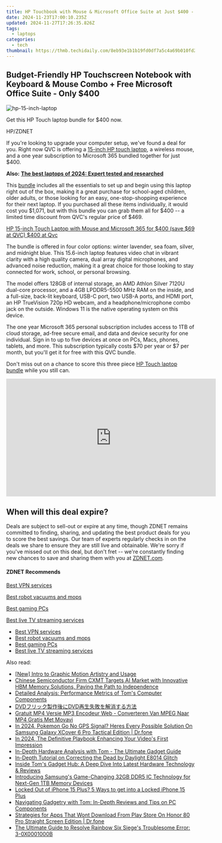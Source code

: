 ```yaml
---
title: HP Touchbook with Mouse & Microsoft Office Suite at Just $400 - Exclusive Deal on ZDNet!
date: 2024-11-23T17:00:10.235Z
updated: 2024-11-27T17:26:35.826Z
tags:
  - laptops
categories:
  - tech
thumbnail: https://thmb.techidaily.com/8eb93e1b1b19fd0df7a5c4a69b010fd291b98c2d5042e30f7996e1ded01bfda5.jpg
---
```


## Budget-Friendly HP Touchscreen Notebook with Keyboard & Mouse Combo + Free Microsoft Office Suite - Only $400

![hp-15-inch-laptop](https://www.zdnet.com/a/img/resize/94a2e52856321ddd90e69d886b51fd5aedcf4b71/2024/02/15/efbaf5f2-e30d-4c8b-8f74-a1873fe5723a/screenshot-2024-02-15-at-1-15-26-pm-removebg-preview.png?auto=webp&width=1280)

Get this HP Touch laptop bundle for $400 now. 

HP/ZDNET

If you're looking to upgrade your computer setup, we've found a deal for you. Right now QVC is offering a [15-inch HP touch laptop](https://qvc.uikc.net/c/159047/565130/9368?&sharedid=zdnet&partnerpropertyid=1980086&u=https%3A%2F%2Fwww.qvc.com%2Fproduct.E322543.html&subId1=zd-%5F%5FCOM%5FCLICK%5FID%5F%5F-dtp), a wireless mouse, and a one year subscription to Microsoft 365 bundled together for just $400\. 

**Also:** [**The best laptops of 2024: Expert tested and researched**](https://www.zdnet.com/article/best-laptop/)

This [bundle](https://qvc.uikc.net/c/159047/565130/9368?&sharedid=zdnet&partnerpropertyid=1980086&u=https%3A%2F%2Fwww.qvc.com%2Fproduct.E322543.html&subId1=zd-%5F%5FCOM%5FCLICK%5FID%5F%5F-dtp) includes all the essentials to set up and begin using this laptop right out of the box, making it a great purchase for school-aged children, older adults, or those looking for an easy, one-stop-shopping experience for their next laptop. If you purchased all these items individually, it would cost you $1,071, but with this bundle you can grab them all for $400 -- a limited time discount from QVC's regular price of $469\. 

[HP 15-inch Touch Laptop with Mouse and Microsoft 365 for $400 (save $69 at QVC) $400 at Qvc](https://qvc.uikc.net/c/159047/565130/9368?&sharedid=zdnet&partnerpropertyid=1980086&u=http%3A%2F%2Fwww.qvc.com%2Fproduct.E322543.html&subId1=zd-%5F%5FCOM%5FCLICK%5FID%5F%5F-dtp)

The bundle is offered in four color options: winter lavender, sea foam, silver, and midnight blue. This 15.6-inch laptop features video chat in vibrant clarity with a high quality camera, dual array digital microphones, and advanced noise reduction, making it a great choice for those looking to stay connected for work, school, or personal browsing. 

The model offers 128GB of internal storage, an AMD Athlon Silver 7120U dual-core processor, and a 4GB LPDDR5-5500 MHz RAM on the inside, and a full-size, back-lit keyboard, USB-C port, two USB-A ports, and HDMI port, an HP TrueVision 720p HD webcam, and a headphone/microphone combo jack on the outside. Windows 11 is the native operating system on this device. 

The one year Microsoft 365 personal subscription includes access to 1TB of cloud storage, ad-free secure email, and data and device security for one individual. Sign in to up to five devices at once on PCs, Macs, phones, tablets, and more. This subscription typically costs $70 per year or $7 per month, but you'll get it for free with this QVC bundle. 

Don't miss out on a chance to score this three piece [HP Touch laptop bundle](https://qvc.uikc.net/c/159047/565130/9368?&sharedid=zdnet&partnerpropertyid=1980086&u=https%3A%2F%2Fwww.qvc.com%2Fproduct.E322543.html&subId1=zd-%5F%5FCOM%5FCLICK%5FID%5F%5F-dtp) while you still can. 

<!-- affiliate ads begin -->
<iframe width="560" height="315" src="https://www.youtube.com/embed/-0Ww1YIIUe4?si=cQ-Gkh9UCJABuPZU&autoplay=1" title="YouTube video player" frameborder="0" allow="accelerometer; autoplay; clipboard-write; encrypted-media; gyroscope; picture-in-picture; web-share" referrerpolicy="strict-origin-when-cross-origin" allowfullscreen></iframe>
<!-- affiliate ads end -->

## When will this deal expire?

Deals are subject to sell-out or expire at any time, though ZDNET remains committed to finding, sharing, and updating the best product deals for you to score the best savings. Our team of experts regularly checks in on the deals we share to ensure they are still live and obtainable. We're sorry if you've missed out on this deal, but don't fret -- we're constantly finding new chances to save and sharing them with you at [ZDNET.com](https://www.zdnet.com/). 

#### **ZDNET** Recommends

[Best VPN services](https://www.zdnet.com/article/best-vpn/ "Best VPN services")

[Best robot vacuums and mops](https://www.zdnet.com/article/best-robot-vacuum-mop/ "Best robot vacuums and mops")

[Best gaming PCs](https://www.zdnet.com/article/best-gaming-pc/ "Best gaming PCs")

[Best live TV streaming services](https://www.zdnet.com/article/best-live-tv-streaming-service/ "Best live TV streaming services")

* [Best VPN services](https://www.zdnet.com/article/best-vpn/ "Best VPN services")
* [Best robot vacuums and mops](https://www.zdnet.com/article/best-robot-vacuum-mop/ "Best robot vacuums and mops")
* [Best gaming PCs](https://www.zdnet.com/article/best-gaming-pc/ "Best gaming PCs")
* [Best live TV streaming services](https://www.zdnet.com/article/best-live-tv-streaming-service/ "Best live TV streaming services")

<ins class="adsbygoogle"
     style="display:block"
     data-ad-format="autorelaxed"
     data-ad-client="ca-pub-7571918770474297"
     data-ad-slot="1223367746"></ins>

<ins class="adsbygoogle"
     style="display:block"
     data-ad-client="ca-pub-7571918770474297"
     data-ad-slot="8358498916"
     data-ad-format="auto"
     data-full-width-responsive="true"></ins>

<span class="atpl-alsoreadstyle">Also read:</span>
<div><ul>
<li><a href="https://article-tips.techidaily.com/new-intro-to-graphic-motion-artistry-and-usage/"><u>[New] Intro to Graphic Motion Artistry and Usage</u></a></li>
<li><a href="https://hardware-reviews.techidaily.com/chinese-semiconductor-firm-cxmt-targets-ai-market-with-innovative-hbm-memory-solutions-paving-the-path-to-independence/"><u>Chinese Semiconductor Firm CXMT Targets AI Market with Innovative HBM Memory Solutions, Paving the Path to Independence</u></a></li>
<li><a href="https://hardware-reviews.techidaily.com/detailed-analysis-performance-metrics-of-toms-computer-components/"><u>Detailed Analysis: Performance Metrics of Tom's Computer Components</u></a></li>
<li><a href="https://blog-min.techidaily.com/1725289088241-dvddvd/"><u>DVDフリック製作後にDVD再生失敗を解消する方法</u></a></li>
<li><a href="https://some-knowledge.techidaily.com/gratuit-mp4-versie-mp3-encodeur-web-converteren-van-mpeg-naar-mp4-gratis-met-movavi/"><u>Gratuit MP4 Versie MP3 Encodeur Web - Converteren Van MPEG Naar MP4 Gratis Met Movavi</u></a></li>
<li><a href="https://change-location.techidaily.com/in-2024-pokemon-go-no-gps-signal-heres-every-possible-solution-on-samsung-galaxy-xcover-6-pro-tactical-edition-drfone-by-drfone-virtual-android/"><u>In 2024, Pokemon Go No GPS Signal? Heres Every Possible Solution On Samsung Galaxy XCover 6 Pro Tactical Edition | Dr.fone</u></a></li>
<li><a href="https://youtube-stream.techidaily.com/in-2024-the-definitive-playbook-enhancing-your-videos-first-impression/"><u>In 2024, The Definitive Playbook Enhancing Your Video's First Impression</u></a></li>
<li><a href="https://hardware-reviews.techidaily.com/in-depth-hardware-analysis-with-tom-the-ultimate-gadget-guide/"><u>In-Depth Hardware Analysis with Tom - The Ultimate Gadget Guide</u></a></li>
<li><a href="https://program-issues.techidaily.com/in-depth-tutorial-on-correcting-the-dead-by-daylight-e8014-glitch/"><u>In-Depth Tutorial on Correcting the Dead by Daylight E8014 Glitch</u></a></li>
<li><a href="https://hardware-reviews.techidaily.com/inside-toms-gadget-hub-a-deep-dive-into-latest-hardware-technology-and-reviews/"><u>Inside Tom's Gadget Hub: A Deep Dive Into Latest Hardware Technology & Reviews</u></a></li>
<li><a href="https://hardware-reviews.techidaily.com/introducing-samsungs-game-changing-32gb-ddr5-ic-technology-for-next-gen-1tb-memory-devices/"><u>Introducing Samsung's Game-Changing 32GB DDR5 IC Technology for Next-Gen 1TB Memory Devices</u></a></li>
<li><a href="https://ios-unlock.techidaily.com/locked-out-of-iphone-15-plus-5-ways-to-get-into-a-locked-iphone-15-plus-by-drfone-ios/"><u>Locked Out of iPhone 15 Plus? 5 Ways to get into a Locked iPhone 15 Plus</u></a></li>
<li><a href="https://hardware-reviews.techidaily.com/navigating-gadgetry-with-tom-in-depth-reviews-and-tips-on-pc-components/"><u>Navigating Gadgetry with Tom: In-Depth Reviews and Tips on PC Components</u></a></li>
<li><a href="https://fix-guide.techidaily.com/strategies-for-apps-that-wont-download-from-play-store-on-honor-80-pro-straight-screen-edition-drfone-by-drfone-fix-android-problems-fix-android-problems/"><u>Strategies for Apps That Wont Download From Play Store On Honor 80 Pro Straight Screen Edition | Dr.fone</u></a></li>
<li><a href="https://win-able.techidaily.com/the-ultimate-guide-to-resolve-rainbow-six-sieges-troublesome-error-3-0x0001000b/"><u>The Ultimate Guide to Resolve Rainbow Six Siege's Troublesome Error: 3-0X0001000B</u></a></li>
</ul></div>

